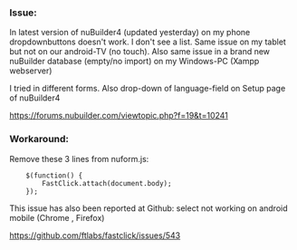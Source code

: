 ### Issue: 

In latest version of nuBuilder4 (updated yesterday) on my phone dropdownbuttons doesn't work. I don't see a list. Same issue on my tablet but not on our android-TV (no touch).
Also same issue in a brand new nuBuilder database (empty/no import) on my Windows-PC (Xampp webserver)

I tried in different forms. Also drop-down of language-field on Setup page of nuBuilder4

https://forums.nubuilder.com/viewtopic.php?f=19&t=10241

### Workaround:

Remove these 3 lines from nuform.js:
```
	$(function() {
		FastClick.attach(document.body);
	});
```

This issue has also been reported at Github: select not working on android mobile (Chrome , Firefox)

https://github.com/ftlabs/fastclick/issues/543

